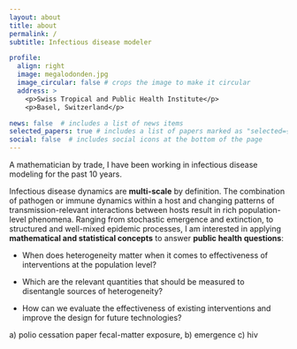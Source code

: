 ```yaml
---
layout: about
title: about
permalink: /
subtitle: Infectious disease modeler

profile:
  align: right
  image: megalodonden.jpg
  image_circular: false # crops the image to make it circular
  address: >
    <p>Swiss Tropical and Public Health Institute</p>
    <p>Basel, Switzerland</p>

news: false  # includes a list of news items
selected_papers: true # includes a list of papers marked as "selected={true}"
social: false  # includes social icons at the bottom of the page
---
```


A mathematician by trade, I have been working in infectious disease modeling for the past 10 years. 

Infectious disease dynamics are **multi-scale** by definition. The combination of pathogen or immune dynamics within a host and changing patterns of transmission-relevant interactions between hosts result in rich population-level phenomena. Ranging from stochastic emergence and extinction, to structured and well-mixed epidemic processes, I am interested in applying **mathematical and statistical concepts** to answer **public health questions**:

* When does heterogeneity matter when it comes to effectiveness of interventions at the population level?

* Which are the relevant quantities that should be measured to disentangle sources of heterogeneity?

* How can we evaluate the effectiveness of existing interventions and improve the design for future technologies?


a) polio cessation paper fecal-matter exposure, 
b) emergence
c) hiv 
